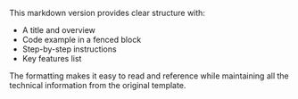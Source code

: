 
This markdown version provides clear structure with:

- A title and overview
- Code example in a fenced block
- Step-by-step instructions
- Key features list

The formatting makes it easy to read and reference while maintaining all the technical information from the original template.
